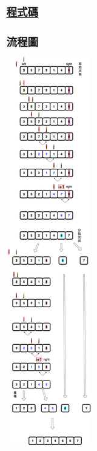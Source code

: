 # [程式碼](https://nbviewer.jupyter.org/github/hello02923/lai/blob/master/hw/quicksort.ipynb)

# 流程圖
![](quicksort_chart.png)
